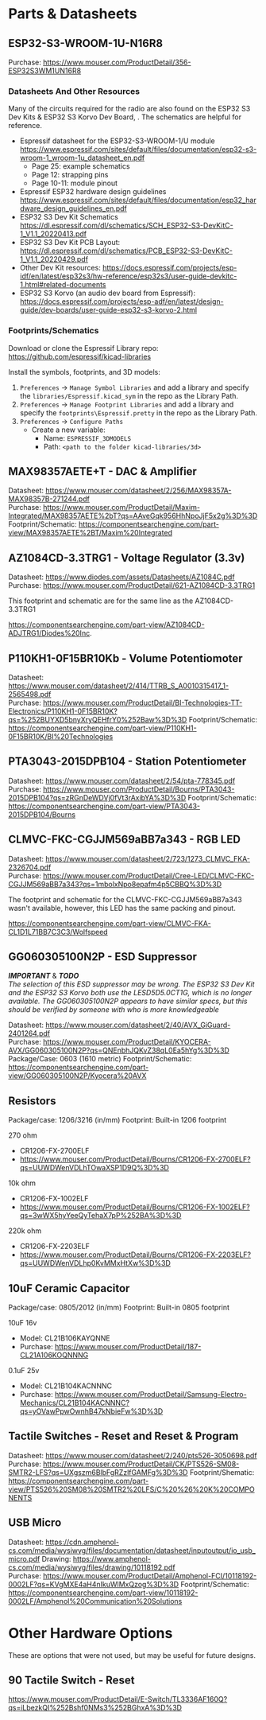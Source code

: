 # Parts & Datasheets #

## ESP32-S3-WROOM-1U-N16R8 ##

Purchase: https://www.mouser.com/ProductDetail/356-ESP32S3WM1UN16R8

### Datasheets And Other Resources ###

Many of the circuits required for the radio are also found on the ESP32 S3 Dev Kits & ESP32 S3 Korvo Dev Board, . The schematics are helpful for reference.

- Espressif datasheet for the ESP32-S3-WROOM-1/U module https://www.espressif.com/sites/default/files/documentation/esp32-s3-wroom-1_wroom-1u_datasheet_en.pdf
    - Page 25: example schematics
    - Page 12: strapping pins
    - Page 10-11: module pinout
- Espressif ESP32 hardware design guidelines https://www.espressif.com/sites/default/files/documentation/esp32_hardware_design_guidelines_en.pdf
- ESP32 S3 Dev Kit Schematics https://dl.espressif.com/dl/schematics/SCH_ESP32-S3-DevKitC-1_V1.1_20220413.pdf
- ESP32 S3 Dev Kit PCB Layout: https://dl.espressif.com/dl/schematics/PCB_ESP32-S3-DevKitC-1_V1.1_20220429.pdf
- Other Dev Kit resources: https://docs.espressif.com/projects/esp-idf/en/latest/esp32s3/hw-reference/esp32s3/user-guide-devkitc-1.html#related-documents
- ESP32 S3 Korvo (an audio dev board from Espressif): https://docs.espressif.com/projects/esp-adf/en/latest/design-guide/dev-boards/user-guide-esp32-s3-korvo-2.html

### Footprints/Schematics ###

Download or clone the Espressif Library repo: https://github.com/espressif/kicad-libraries

Install the symbols, footprints, and 3D models:

1. `Preferences` -> `Manage Symbol Libraries` and add a library and specify the `libraries/Espressif.kicad_sym` in the repo as the Library Path.
2. `Preferences` -> `Manage Footprint Libraries` and add a library and specify the `footprints\Espressif.pretty` in the repo as the Library Path.
3. `Preferences` -> `Configure Paths`
    * Create a new variable:
        * Name: `ESPRESSIF_3DMODELS`
        * Path: `<path to the folder kicad-libraries/3d>`

## MAX98357AETE+T - DAC & Amplifier ##

Datasheet: https://www.mouser.com/datasheet/2/256/MAX98357A-MAX98357B-271244.pdf  
Purchase: https://www.mouser.com/ProductDetail/Maxim-Integrated/MAX98357AETE%2bT?qs=AAveGqk956HhNpoJjF5x2g%3D%3D
Footprint/Schematic: https://componentsearchengine.com/part-view/MAX98357AETE%2BT/Maxim%20Integrated 

## AZ1084CD-3.3TRG1 - Voltage Regulator (3.3v) ##

Datasheet: https://www.diodes.com/assets/Datasheets/AZ1084C.pdf  
Purchase: https://www.mouser.com/ProductDetail/621-AZ1084CD-3.3TRG1

This footprint and schematic are for the same line as the AZ1084CD-3.3TRG1

https://componentsearchengine.com/part-view/AZ1084CD-ADJTRG1/Diodes%20Inc.

## P110KH1-0F15BR10Kb - Volume Potentiomoter ##

Datasheet: https://www.mouser.com/datasheet/2/414/TTRB_S_A0010315417_1-2565498.pdf  
Purchase: https://www.mouser.com/ProductDetail/BI-Technologies-TT-Electronics/P110KH1-0F15BR10K?qs=%252BUYXD5bnyXryQEHfrY0%252Baw%3D%3D
Footprint/Schematic: https://componentsearchengine.com/part-view/P110KH1-0F15BR10K/BI%20Technologies

## PTA3043-2015DPB104 - Station Potentiometer ##

Datasheet: https://www.mouser.com/datasheet/2/54/pta-778345.pdf  
Purchase:  https://www.mouser.com/ProductDetail/Bourns/PTA3043-2015DPB104?qs=zRGnDeWDVj0fVt3rAxibYA%3D%3D
Footprint/Schematic: https://componentsearchengine.com/part-view/PTA3043-2015DPB104/Bourns

## CLMVC-FKC-CGJJM569aBB7a343 - RGB LED ##

Datasheet: https://www.mouser.com/datasheet/2/723/1273_CLMVC_FKA-2326704.pdf  
Purchase: https://www.mouser.com/ProductDetail/Cree-LED/CLMVC-FKC-CGJJM569aBB7a343?qs=1mbolxNpo8epafm4p5CBBQ%3D%3D

The footprint and schematic for the CLMVC-FKC-CGJJM569aBB7a343 wasn't available, however, this LED has the same packing and pinout.

https://componentsearchengine.com/part-view/CLMVC-FKA-CL1D1L71BB7C3C3/Wolfspeed

## GG060305100N2P - ESD Suppressor ##

***IMPORTANT*** & ***TODO***  
*The selection of this ESD suppressor may be wrong. The ESP32 S3 Dev Kit and the ESP32 S3 Korvo both use the LESD5D5.0CT1G, which is no longer available. The GG060305100N2P appears to have similar specs, but this should be verified by someone with who is more knowledgeable*

Datasheet: https://www.mouser.com/datasheet/2/40/AVX_GiGuard-2401264.pdf  
Purchase: https://www.mouser.com/ProductDetail/KYOCERA-AVX/GG060305100N2P?qs=QNEnbhJQKvZ38qL0Ea5hYg%3D%3D  
Package/Case: 0603 (1610 metric)
Footprint/Schematic: https://componentsearchengine.com/part-view/GG060305100N2P/Kyocera%20AVX

## Resistors ##

Package/case: 1206/3216 (in/mm)
Footprint: Built-in 1206 footprint

270 ohm
- CR1206-FX-2700ELF
- https://www.mouser.com/ProductDetail/Bourns/CR1206-FX-2700ELF?qs=UUWDWenVDLhTOwaXSP1D9Q%3D%3D

10k ohm
- CR1206-FX-1002ELF
- https://www.mouser.com/ProductDetail/Bourns/CR1206-FX-1002ELF?qs=3wWX5hyYeeQyTehaX7pP%252BA%3D%3D

220k ohm
- CR1206-FX-2203ELF
- https://www.mouser.com/ProductDetail/Bourns/CR1206-FX-2203ELF?qs=UUWDWenVDLhp0KvMMxHtXw%3D%3D

## 10uF Ceramic Capacitor ##

Package/case: 0805/2012 (in/mm)
Footprint: Built-in 0805 footprint

10uF 16v
- Model: CL21B106KAYQNNE
- Purchase: https://www.mouser.com/ProductDetail/187-CL21A106KOQNNNG

0.1uF 25v
- Model: CL21B104KACNNNC
- Purchase: https://www.mouser.com/ProductDetail/Samsung-Electro-Mechanics/CL21B104KACNNNC?qs=yOVawPpwOwnhB47kNbieFw%3D%3D

## Tactile Switches - Reset and Reset & Program ##

Datasheet: https://www.mouser.com/datasheet/2/240/pts526-3050698.pdf
Purchase: https://www.mouser.com/ProductDetail/CK/PTS526-SM08-SMTR2-LFS?qs=UXgszm6BlbFgRZzlfGAMFg%3D%3D
Footprint/Shematic: https://componentsearchengine.com/part-view/PTS526%20SM08%20SMTR2%20LFS/C%20%26%20K%20COMPONENTS

## USB Micro ##

Datasheet: https://cdn.amphenol-cs.com/media/wysiwyg/files/documentation/datasheet/inputoutput/io_usb_micro.pdf
Drawing: https://www.amphenol-cs.com/media/wysiwyg/files/drawing/10118192.pdf  
Purchase: https://www.mouser.com/ProductDetail/Amphenol-FCI/10118192-0002LF?qs=KVgMXE4aH4nIkuWlMxQzog%3D%3D
Footprint/Schematic: https://componentsearchengine.com/part-view/10118192-0002LF/Amphenol%20Communication%20Solutions 

# Other Hardware Options #

These are options that were not used, but may be useful for future designs.

## 90 Tactile Switch - Reset ##
https://www.mouser.com/ProductDetail/E-Switch/TL3336AF160Q?qs=iLbezkQI%252Bshf0NMs3%252BGhxA%3D%3D